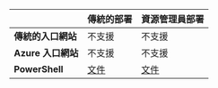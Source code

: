 |  | **傳統的部署**  | **資源管理員部署**|
|-----------------------------|-------------|---------------------|
| **傳統的入口網站**          | 不支援          | 不支援                  |
| **Azure 入口網站**            | 不支援         | 不支援                  |
| **PowerShell** | [文件](../articles/expressroute/expressroute-howto-coexist-classic.md) | [文件](../articles/expressroute/expressroute-howto-coexist-resource-manager.md) |
